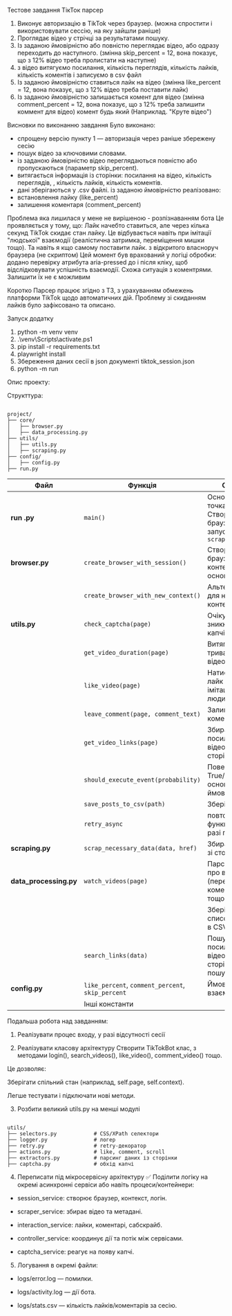 Тестове завдання ТікТок парсер

1. Виконує авторизацію в TikTok через браузер. (можна спростити і використовувати сессію, на яку зайшли раніше)
2. Проглядає відео у стрічці за результатами пошуку.
3. Із заданою ймовірністю або повністю переглядає відео, або одразу переходить до наступного.
(змінна skip_percent = 12, вона показує, що з 12% відео треба пролистати на наступне)
4. з відео витягуємо посилання, кількість переглядів, кількість лайків, кількість коментів
і записуємо в csv файл
5. Із заданою ймовірністю ставиться лайк на відео
(змінна like_percent = 12, вона показує, що з 12% відео треба поставити лайк)
6. Із заданою ймовірністю залишається комент для відео
(змінна comment_percent = 12, вона показує, що з 12% треба залишити коммент для відео)
комент будь який (Наприклад. "Круте відео")

Висновки по виконанню завдання
Було виконано: 
- спрощену версію пункту 1 — авторизація через раніше збережену сесію
- пошук відео за ключовими словами.
- із заданою ймовірністю відео переглядаються повністю або пропускаються (параметр skip_percent).
- витягається  інформація із сторінки: посилання на відео, кількість переглядів, , кількість лайків, кількість коментів.
- дані зберігаються у .csv файлі.
із заданою ймовірністю реалізовано:
- встановлення лайку (like_percent)
- залишення коментаря (comment_percent)

Проблема яка лишилася у мене не вирішеною - розпізнаванням бота
Це проявляється у тому, що:
Лайк начебто ставиться, але через кілька секунд TikTok скидає стан лайку.
Це відбувається навіть при імітації "людської" взаємодії (реалістична затримка, переміщення мишки тощо).
Та навіть я кщо самому поставити лайк. з відкритого власноруч браузера (не скриптом)
Цей момент був врахований у логіці обробки: додано перевірку атрибута aria-pressed до і після кліку, щоб відслідковувати успішність взаємодії.
Схожа ситуація з коментрями. Залишити їх не є можливим

Коротко
Парсер працює згідно з ТЗ, з урахуванням обмежень платформи TikTok щодо автоматичних дій. Проблему зі скиданням лайків було зафіксовано та описано. 


Запуск додатку

1. python -m venv venv
2. .\venv\Scripts\activate.ps1
3. pip install -r requirements.txt
4. playwright install
5. Збереження даних сесії в json документі tiktok_session.json
6. python -m run




Опис проекту:

Структтура:
<pre><code>
project/
├── core/
│   ├── browser.py
│   ├── data_processing.py
├── utils/
│   ├── utils.py
│   ├── scraping.py
├── config/
│   ├── config.py
├── run.py
</code></pre>


| Файл                    | Функція                                           | Опис                                                           |
| ----------------------- | ------------------------------------------------- | -------------------------------------------------------------- |
| **run .py**             | `main()`                                          | Основна точка входу. Створює браузер, запускає `scrape_search` |
| **browser.py**          | `create_browser_with_session()`                   | Створює браузер і контекст на основі сесії                     |
|                         | `create_browser_with_new_context()`               | Альтернатива для нового контексту                              |
| **utils.py**            | `check_captcha(page)`                             | Очікує зникнення капчі                                         |
|                         | `get_video_duration(page)`                        | Витягує тривалість відео                                       |
|                         | `like_video(page)`                                | Натискає лайк (з імітацією людини)                             |
|                         | `leave_comment(page, comment_text)`               | Залишає коментар                                               |
|                         | `get_video_links(page)`                           | Збирає посилання на відео зі сторінки                          |
|                         | `should_execute_event(probability)`               | Повертає True/False на основі ймовірності                      |
|                         | `save_posts_to_csv(path)`                         | Зберігає дані                                                  |
|                         | `retry_async`                                     | повторює функцію у разі помилки                                |
| **scraping.py**         | `scrap_necessary_data(data, href)`                | Збирає дані зі сторінки                                        |
| **data\_processing.py** | `watch_videos(page)`                              | Парсить дані про відео (перегляди, коментарі тощо)             |
|                         |                                                   | Зберігає список відео в CSV-файл                               |
|                         |`search_links(data)`                               | Пошук посилань на відео на сторінці пошуку                     |
| **config.py**           | `like_percent`, `comment_percent`, `skip_percent` | Ймовірності взаємодій                                          |
|                         | Інші константи                                    |                                                                |


Подальша робота над завданням:
1. Реалізувати процес входу, у разі відсутності сесії

2. Реалізувати класову архітектуру
 Створити TikTokBot клас, з методами login(), search_videos(), like_video(), comment_video() тощо.

 Це дозволяє:

Зберігати спільний стан (наприклад, self.page, self.context).

Легше тестувати і підключати нові методи.


3. Розбити великий utils.py на менші модулі
<pre><code> 
utils/
├── selectors.py            # CSS/XPath селектори
├── logger.py               # логер
├── retry.py                # retry-декоратор
├── actions.py              # like, comment, scroll
├── extractors.py           # парсинг даних із сторінки
├── captcha.py              # обхід капчі
</code></pre>

4. Переписати під мікросервісну архітектуру
✅ Поділити логіку на окремі асинхронні сервіси або навіть процеси/контейнери:

- session_service: створює браузер, контекст, логін.

- scraper_service: збирає відео та метадані.

- interaction_service: лайки, коментарі, сабскрайб.

- controller_service: координує дії та потік між сервісами.

- captcha_service: реагує на появу капчі.

5. Логування в окремі файли:
* logs/error.log — помилки.

* logs/activity.log — дії бота.

* logs/stats.csv — кількість лайків/коментарів за сесію.